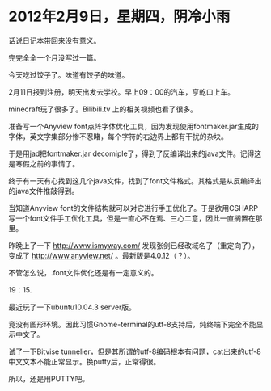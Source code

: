 # 2012年2月9日，星期四，阴冷小雨

话说日记本带回来没有意义。

完完全全一个月没写过一篇。

今天吃过饺子了。味道有饺子的味道。

2月11日报到注册，明天出发去学校。早上09：00的汽车，亨乾口上车。

minecraft玩了很多了。Bilibili.tv 上的相关视频也看了很多。

准备写一个Anyview font点阵字体优化工具，因为发现使用fontmaker.jar生成的字体，英文字集部分惨不忍睹，每个字符的右边界上都有干扰的杂块。

于是用jad把fontmaker.jar decomiple了，得到了反编译出来的java文件。记得这是寒假之前的事情了。

终于有一天有心找到这几个java文件，找到了font文件格式。其格式是从反编译出的java文件推敲得到。

当知道Anyview font的文件结构就可以对它进行手工优化了。于是欲用CSHARP写一个font文件手工优化工具，但是一直心不在焉、三心二意，因此一直搁置在那里。

昨晚上了一下 http://www.ismyway.com/ 发现张剑已经改域名了（重定向了），变成了 http://www.anyview.net/ 。最新版是4.0.12（？）。

不管怎么说，.font文件优化还是有一定意义的。

19：15.

最近玩了一下ubuntu10.04.3 server版。

竟没有图形环境。因此习惯Gnome-terminal的utf-8支持后，纯终端下完全不能显示中文了。

试了一下Bitvise tunnelier，但是其所谓的utf-8编码根本有问题，cat出来的utf-8中文文本不能正常显示。换putty后，正常得很。

所以，还是用PUTTY吧。
